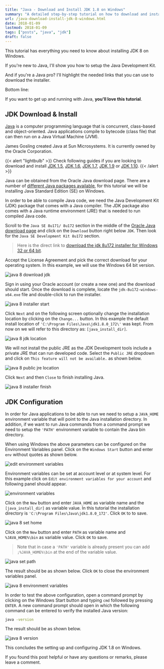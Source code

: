 ```yaml
---
title: "Java - Download and Install JDK 1.8 on Windows"
summary: "A detailed step-by-step tutorial on how to download and install jdk 8u172 on Windows."
url: /java-download-install-jdk-8-windows.html
date: 2018-01-09
lastmod: 2018-01-09
tags: ["posts", "java", "jdk"]
draft: false
---
```


This tutorial has everything you need to know about installing JDK 8 on Windows.

If you're new to Java, I'll show you how to setup the Java Development Kit.

And if you're a Java pro? I'll highlight the needed links that you can use to download the installer.

Bottom line:

If you want to get up and running with Java, **you'll love this tutorial**.

## JDK Download & Install

[Java](https://www.java.com/en/) is a computer programming language that is concurrent, class-based and object-oriented. Java applications compile to bytecode (class file) that can then run on a Java Virtual Machine (JVM).

James Gosling created Java at Sun Microsystems. It is currently owned by the Oracle Corporation.

{{< alert "lightbulb" >}}
Check following guides if you are looking to download and install [JDK 1.5](/java-download-install-jdk-5-windows.html), [JDK 1.6](/java-download-install-jdk-6-windows.html), [JDK 1.7](/java-download-install-jdk-7-windows.html), [JDK 1.9](/java-download-install-jdk-9-windows.html) or [JDK 1.10](/java-download-install-jdk-10-windows.html).
{{< /alert >}}

Java can be obtained from the Oracle Java download page. There are a number of [different Java packages available](https://docs.oracle.com/javaee/6/firstcup/doc/gkhoy.html), for this tutorial we will be installing Java Standard Edition (SE) on Windows.

In order to be able to compile Java code, we need the Java Development Kit (JDK) package that comes with a Java compiler. The JDK package also comes with a Java runtime environment (JRE) that is needed to run compiled Java code.

Scroll to the `Java SE 8u171/ 8u172` section in the middle of the [Oracle Java download page](http://www.oracle.com/technetwork/java/javase/downloads/index.html) and click on the `Download` button right below `JDK`. Then look for the `Java SE Development Kit 8u172` section.

> Here is the direct link to [download the jdk 8u172 installer for Windows 32 or 64 bit](http://www.oracle.com/technetwork/java/javase/downloads/jdk8-downloads-2133151.html).

Accept the License Agreement and pick the correct download for your operating system. In this example, we will use the Windows 64 bit version.

![java 8 download jdk](java-8-download-jdk.png)

Sign in using your Oracle account (or create a new one) and the download should start. Once the download is complete, locate the `jdk-8u172-windows-x64.exe` file and double-click to run the installer.

![java 8 installer start](java-8-installer-start.png)

Click `Next` and on the following screen optionally change the installation location by clicking on the `Change...` button. In this example the default install location of `'C:\Program Files\Java\jdk1.8.0_172\'` was kept. From now on we will refer to this directory as: `[java_install_dir]`.

![java 8 jdk location](java-8-jdk-location.png)

We will not install the public JRE as the JDK Development tools include a private JRE that can run developed code. Select the `Public JRE` dropdown and click on `This feature will not be available.` as shown below.

![java 8 public jre location](java-8-public-jre-location.png)

Click `Next` and then `Close` to finish installing Java.

![java 8 installer finish](java-8-installer-finish.png)

## JDK Configuration

In order for Java applications to be able to run we need to setup a `JAVA_HOME` environment variable that will point to the Java installation directory. In addition, if we want to run Java commands from a command prompt we need to setup the `'PATH'` environment variable to contain the Java bin directory.

When using Windows the above parameters can be configured on the Environment Variables panel. Click on the `Windows Start` button and enter `env` without quotes as shown below.

![edit environment variables](edit-environment-variables.png)

Environment variables can be set at account level or at system level. For this example click on `Edit environment variables for your account` and following panel should appear.

![environment variables](environment-variables.png)

Click on the `New` button and enter `JAVA_HOME` as variable name and the `[java_install_dir]` as variable value. In this tutorial the installation directory is `'C:\Program Files\Java\jdk1.8.0_172'`. Click `OK` to to save.

![java 8 set home](java-8-set-home.png)

Click on the `New` button and enter `PATH` as variable name and `%JAVA_HOME%\bin` as variable value. Click `OK` to save.

> Note that in case a `'PATH'` variable is already present you can add `;%JAVA_HOME%\bin` at the end of the variable value.

![java set path](java-set-path.png)

The result should be as shown below. Click `OK` to close the environment variables panel.

![java 8 environment variables](java-8-environment-variables.png)

In order to test the above configuration, open a command prompt by clicking on the Windows Start button and typing `cmd` followed by pressing `ENTER`. A new command prompt should open in which the following command can be entered to verify the installed Java version:

``` bash
java -version
```

The result should be as shown below.

![java 8 version](java-8-version.png)

This concludes the setting up and configuring JDK 1.8 on Windows.

If you found this post helpful or have any questions or remarks, please leave a comment.
